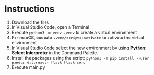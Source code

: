 # Instructions

1. Download the files
2. In Visual Studio Code, open a Terminal
3. Execute `python3 -m venv .venv` to create a virtual environment
4. For macOS, execute `.venv/scripts/activate` to activate the virtual environment
5. In Visual Studio Code select the new environment by using **Python: Select Interpreter** in the Command Palette.
6. Install the packages using the script: `python3 -m pip install --user pandas-datareader flask flask-cors`
7. Execute main.py